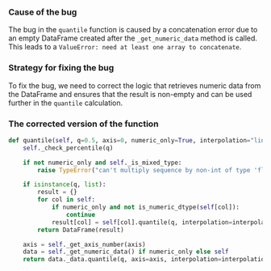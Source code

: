 ### Cause of the bug
The bug in the `quantile` function is caused by a concatenation error due to an empty DataFrame created after the `_get_numeric_data` method is called. This leads to a `ValueError: need at least one array to concatenate`.

### Strategy for fixing the bug
To fix the bug, we need to correct the logic that retrieves numeric data from the DataFrame and ensures that the result is non-empty and can be used further in the `quantile` calculation.

### The corrected version of the function
```python
def quantile(self, q=0.5, axis=0, numeric_only=True, interpolation="linear"):
    self._check_percentile(q)

    if not numeric_only and self._is_mixed_type:
        raise TypeError("can't multiply sequence by non-int of type 'float'")

    if isinstance(q, list):
        result = {}
        for col in self:
            if numeric_only and not is_numeric_dtype(self[col]):
                continue
            result[col] = self[col].quantile(q, interpolation=interpolation)
        return DataFrame(result)

    axis = self._get_axis_number(axis)
    data = self._get_numeric_data() if numeric_only else self
    return data._data.quantile(q, axis=axis, interpolation=interpolation)
```